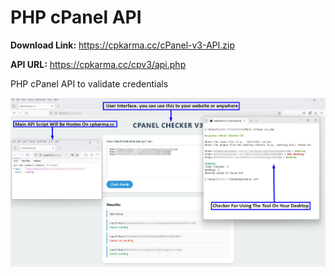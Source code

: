 # PHP cPanel API
**Download Link:** https://cpkarma.cc/cPanel-v3-API.zip

**API URL:** https://cpkarma.cc/cpv3/api.php

PHP cPanel API to validate credentials

![Alt text](https://raw.githubusercontent.com/karmasyndicate/poc/main/v3.jpg)
